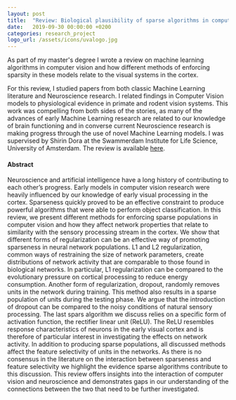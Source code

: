 ```yaml
---
layout: post
title:  "Review: Biological plausibility of sparse algorithms in computer vision"
date:   2019-09-30 00:00:00 +0200
categories: research_project
logo_url: /assets/icons/uvalogo.jpg
---
```

As part of my master's degree I wrote a review on machine learning algorithms in computer vision and how different methods of enforcing sparsity in these models relate to the visual systems in the cortex. 

For this review, I studied papers from both classic Machine Learning literature and Neuroscience research. I related findings in Computer Vision models to physiological evidence in primate and rodent vision systems. This work was compelling from both sides of the stories, as many of the advances of early Machine Learning research are related to our knowledge of brain functioning and in converse current Neuroscience research is making progress through the use of novel Machine Learning models. I was supervised by Shirin Dora at the Swammerdam Institute for Life Science, University of Amsterdam. The review is available [here](/assets/reports/ReviewGrzelkowski.pdf). 

#### Abstract
Neuroscience and artificial intelligence have a long history of contributing to each other’s progress. Early models in computer vision research were heavily influenced by our knowledge of early visual processing in the cortex. Sparseness quickly proved to be an effective constraint to produce powerful algorithms that were able to perform object classification. In this review, we present different methods for enforcing sparse populations in computer vision and how they affect network properties that relate to similarity with the sensory processing stream in the cortex. We show that different forms of regularization can be an effective way of promoting sparseness in neural network populations. L1 and L2 regularization, common ways of restraining the size of network parameters, create distributions of network activity that are comparable to those found in biological networks. In particular, L1 regularization can be compared to the evolutionary pressure on cortical processing to reduce energy consumption. Another form of regularization, dropout, randomly removes units in the network during training. This method also results in a sparse population of units during the testing phase. We argue that the introduction of dropout can be compared to the noisy conditions of natural sensory processing. The last spars algorithm we discuss relies on a specific form of activation function, the rectifier linear unit (ReLU). The ReLU resembles response characteristics of neurons in the early visual cortex and is therefore of particular interest in investigating the effects on network activity. In addition to producing sparse populations, all discussed methods affect the feature selectivity of units in the networks. As there is no consensus in the literature on the interaction between sparseness and feature selectivity we highlight the evidence sparse algorithms contribute to this discussion. This review offers insights into the interaction of computer vision and neuroscience and demonstrates gaps in our understanding of the connections between the two that need to be further investigated. 